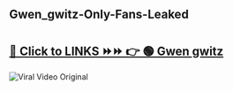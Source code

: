 
 ## Gwen_gwitz-Only-Fans-Leaked

# <h2><a href="https://clipsfans.com/Gwen_gwitz&ref=git">🔗 Click to LINKS ⏩⏩ 👉 🟢 Gwen gwitz </a></h2>

<a href="https://clipsfans.com/Gwen_gwitz&ref=git" rel="nofollow" data-target="animated-image.originalLink"><img src="https://i.ibb.co.com/xMMVF88/686577567.gif" alt="Viral Video Original" style="max-width: 100%; display: inline-block;" data-target="animated-image.originalImage"></a>
